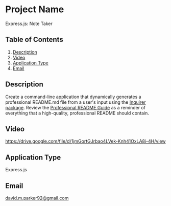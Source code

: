  # Project Name
  Express.js: Note Taker
  
  ## Table of Contents
  1. [Description](#description)
  2. [Video](#video)
  3. [Application Type](#application-type)
  4. [Email](#email)
  
  
  ## Description
 Create a command-line application that dynamically generates a professional README.md file from a user's input using the [Inquirer package](https://www.npmjs.com/package/inquirer/v/8.2.4). Review the [Professional README Guide](https://coding-boot-camp.github.io/full-stack/github/professional-readme-guide) as a reminder of everything that a high-quality, professional README should contain.

  ## Video
  https://drive.google.com/file/d/1jmGortGJrbao4LVek-Knh41OxLA8i-4H/view

  ## Application Type
 Express.js

  ## Email
  david.m.parker92@gmail.com



